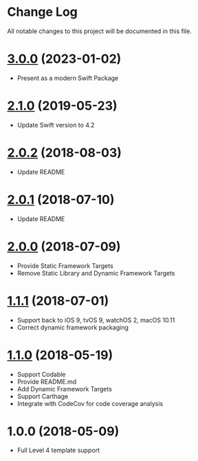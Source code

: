 # Change Log

All notable changes to this project will be documented in this file.

<a name="3.0.0"></a>
# [3.0.0](https://github.com/SwiftScream/URITemplate/compare/2.1.0...3.0.0) (2023-01-02)

- Present as a modern Swift Package


<a name="2.1.0"></a>
# [2.1.0](https://github.com/SwiftScream/URITemplate/compare/2.0.1...2.1.0) (2019-05-23)

- Update Swift version to 4.2

<a name="2.0.2"></a>
# [2.0.2](https://github.com/SwiftScream/URITemplate/compare/2.0.1...2.0.2) (2018-08-03)

- Update README


<a name="2.0.1"></a>
# [2.0.1](https://github.com/SwiftScream/URITemplate/compare/2.0.0...2.0.1) (2018-07-10)

- Update README


<a name="2.0.0"></a>
# [2.0.0](https://github.com/SwiftScream/URITemplate/compare/1.1.1...2.0.0) (2018-07-09)

- Provide Static Framework Targets
- Remove Static Library and Dynamic Framework Targets


<a name="1.1.1"></a>
# [1.1.1](https://github.com/SwiftScream/URITemplate/compare/1.1.0...1.1.1) (2018-07-01)

- Support back to iOS 9, tvOS 9, watchOS 2, macOS 10.11
- Correct dynamic framework packaging


<a name="1.1.0"></a>
# [1.1.0](https://github.com/SwiftScream/URITemplate/compare/1.0.0...1.1.0) (2018-05-19)

- Support Codable
- Provide README.md
- Add Dynamic Framework Targets
- Support Carthage
- Integrate with CodeCov for code coverage analysis


<a name="1.0.0"></a>
# 1.0.0 (2018-05-09)

- Full Level 4 template support
